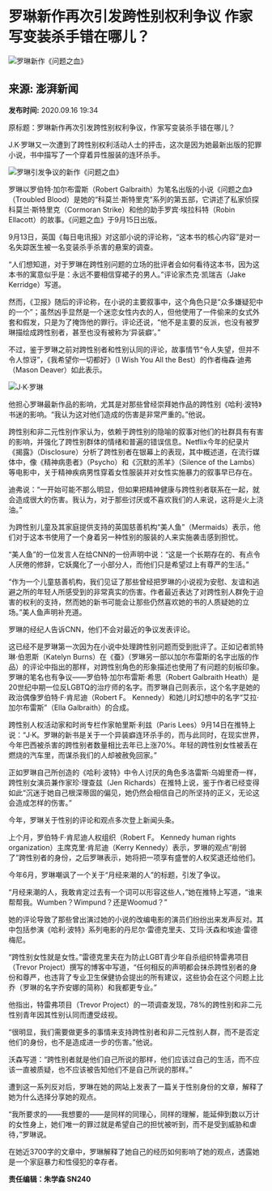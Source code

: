 # 罗琳新作再次引发跨性别权利争议 作家写变装杀手错在哪儿？

![罗琳新作《问题之血》](//n.sinaimg.cn/sinakd2020916s/23/w323h500/20200916/b6d6-izeysaz5901308.jpg/w700d1q75cms.jpg?by=cms_fixed_width)

## 来源: 澎湃新闻  
**发布时间:** 2020.09.16 19:34  

原标题：罗琳新作再次引发跨性别权利争议，作家写变装杀手错在哪儿？

J.K·罗琳又一次遭到了跨性别权利活动人士的抨击，这次是因为她最新出版的犯罪小说，书中描写了一个穿着异性服装的连环杀手。

![罗琳引发争议的新作《问题之血》](//k.sinaimg.cn/n/sinakd2020916s/23/w323h500/20200916/b6d6-izeysaz5901308.jpg/w700d1q75cms.jpg?by=cms_fixed_width)

罗琳以罗伯特·加尔布雷斯（Robert Galbraith）为笔名出版的小说《问题之血》（Troubled Blood）是她的“科莫兰·斯特里克”系列的第五部，它讲述了私家侦探科莫兰·斯特里克（Cormoran Strike）和他的助手罗宾·埃拉科特（Robin Ellacott）的故事。《问题之血》于9月15日出版。

9月13日，英国《每日电讯报》对这部小说的评论称，“这本书的核心内容”是对一名失踪医生被一名变装杀手杀害的悬案的调查。

“人们想知道，对于罗琳在跨性别问题的立场的批评者会如何看待这本书，因为这本书的寓意似乎是：永远不要相信穿裙子的男人。”评论家杰克·凯瑞吉（Jake Kerridge）写道。

然而，《卫报》随后的评论称，在小说的主要叙事中，这个角色只是“众多嫌疑犯中的一个”；虽然凶手显然是一个迷恋女性内衣的人，但他使用了一件偷来的女式外套和假发，只是为了掩饰他的罪行。评论还说，“他不是主要的反派，也没有被罗琳描绘成跨性别者，甚至也没有被称为‘异装癖’。”

不过，鉴于罗琳之前对跨性别者和性别认同的评论，故事情节“令人失望，但并不令人惊讶”，《我希望你一切都好》（I Wish You All the Best）的作者梅森·迪弗（Mason Deaver）如此表示。

![J·K·罗琳](//k.sinaimg.cn/n/sinakd2020916s/400/w1200h800/20200916/3795-izeysaz5901320.jpg/w700d1q75cms.jpg?by=cms_fixed_width)

他担心罗琳最新作品的影响，尤其是对那些曾经崇拜她作品的跨性别《哈利·波特》书迷的影响。“我认为这对他们造成的伤害是非常严重的。”他说。

跨性别和非二元性别作家认为，依赖于跨性别的隐喻的叙事对他们的社群具有有害的影响，并强化了跨性别群体的情绪和普遍的错误信息。Netflix今年的纪录片《揭露》（Disclosure）分析了跨性别者在银幕上的表现，其中概述道，在流行媒体中，像《精神病患者》（Psycho）和《沉默的羔羊》（Silence of the Lambs）等电影中，关于精神疾病男性穿着女性服装并对女性实施暴力的叙事早已存在。

迪弗说：“一开始可能不那么明显，但如果把精神健康与跨性别者联系在一起，就会造成很大的伤害。我认为，对于那些讨厌或不喜欢我们的人来说，这将是火上浇油。”

为跨性别儿童及其家庭提供支持的英国慈善机构“美人鱼”（Mermaids）表示，他们对于这本书使用了一个身着另一种性别的服装的人来实施袭击感到担忧。

“美人鱼”的一位发言人在给CNN的一份声明中说：“这是一个长期存在的、有点令人厌倦的修辞，它妖魔化了一小部分人，而他们只是希望过上有尊严的生活。”

“作为一个儿童慈善机构，我们见证了那些曾经把罗琳的小说视为安慰、友谊和逃避之所的年轻人所感受到的非常真实的伤害。作者最近表达了对跨性别人群免于迫害的权利的支持，然而她的新书可能会让那些仍然喜欢她的书的人质疑她的立场。”美人鱼声明补充道。

罗琳的经纪人告诉CNN，他们不会对最近的争议发表评论。

这已经不是罗琳第一次因为在小说中处理跨性别问题而受到批评了。正如记者凯特琳·伯恩斯（Katelyn Burns）在《蚕》（罗琳另一部以加尔布雷斯的名字出版的作品）的评论中指出的那样，对跨性别角色的形象描述也使用了有问题的刻板印象。罗琳的笔名也有争议——罗伯特·加尔布雷斯·希思（Robert Galbraith Heath）是20世纪中期一位反LGBTQ的治疗师的名字。而罗琳自己则表示，这个名字是她的政治偶像罗伯特·F·肯尼迪（Robert F。 Kennedy）和她儿时幻想中的名字“艾拉·加尔布雷斯”（Ella Galbraith）的合成。

跨性别人权活动家和时尚专栏作家帕里斯·利兹（Paris Lees）9月14日在推特上说：“J·K。罗琳的新书是关于一个异装癖连环杀手的，而与此同时，在现实世界，今年巴西被杀害的跨性别者数量相比去年已上涨70%。年轻的跨性别女性被丢在燃烧的汽车里，而谋杀我们的人却被赦免回家。”

正如罗琳自己所创造的《哈利·波特》中令人讨厌的角色多洛雷斯·乌姆里奇一样，跨性别女演员兼作家珍·理查兹（Jen Richards）在推特上说，鉴于作者已经变得如此“沉迷于她自己根深蒂固的偏见，她仍然会相信自己的所坚持的正义，无论这会造成怎样的伤害。”

今年，罗琳关于性别的评论和观点多次登上新闻头条。

上个月，罗伯特·F·肯尼迪人权组织（Robert F。 Kennedy human rights organization）主席克里·肯尼迪（Kerry Kennedy）表示，罗琳的观点“削弱了”跨性别者的身份，之后罗琳表示，她将把一项享有盛誉的人权奖退还给他们。

今年6月，罗琳嘲讽了一个关于“月经来潮的人”的标题，引发了争议。

“月经来潮的人，我敢肯定过去有一个词可以形容这些人，”她在推特上写道，“谁来帮帮我。Wumben？Wimpund？还是Woomud？”

她的评论导致了那些曾出演过她的小说的改编电影的演员们纷纷出来发声反对。其中包括参演《哈利·波特》系列电影的丹尼尔·雷德克里夫、艾玛·沃森和埃迪·雷德梅尼。

“跨性别女性就是女性。”雷德克里夫在为防止LGBT青少年自杀组织特雷弗项目（Trevor Project）撰写的博客中写道，“任何相反的声明都会抹杀跨性别者的身份和尊严，也违背了专业卫生保健协会提出的所有建议，这些协会在这个问题上比乔（罗琳的名字乔安娜的简称）和我都更专业。”

他指出，特雷弗项目（Trevor Project）的一项调查发现，78%的跨性别和非二元性别青年因其性别认同而遭受歧视。

“很明显，我们需要做更多的事情来支持跨性别者和非二元性别人群，而不是否定他们的身份，也不是造成进一步的伤害。”他说。

沃森写道：“跨性别者就是他们自己所说的那样，他们应该过自己的生活，而不应该一直被质疑，也不应该被告知他们不是自己所说的那样。”

遭到这一系列反对后，罗琳在她的网站上发表了一篇关于性别身份的文章，解释了她为什么选择分享她的观点。

“我所要求的——我想要的——是同样的同理心，同样的理解，能延伸到数以万计的女性身上，她们唯一的罪过就是希望自己的担忧被听到，而不是受到威胁和虐待，”罗琳说。

在她近3700字的文章中，罗琳解释了她自己的经历如何影响了她的观点，透露她是一个家庭暴力和性侵犯的幸存者。

**责任编辑：朱学森 SN240**